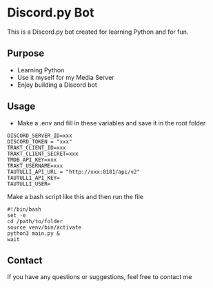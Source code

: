 # Discord.py Bot

This is a Discord.py bot created for learning Python and for fun.

## Purpose

- Learning Python
- Use it myself for my Media Server
- Enjoy building a Discord bot

## Usage

- Make a .env and fill in these variables and save it in the root folder

```
DISCORD_SERVER_ID=xxx
DISCORD_TOKEN = "xxx"
TRAKT_CLIENT_ID=xxx
TRAKT_CLIENT_SECRET=xxx
TMDB_API_KEY=xxx
TRAKT_USERNAME=xxx
TAUTULLI_API_URL = "http://xxx:8181/api/v2"
TAUTULLI_API_KEY=
TAUTULLI_USER=
```

Make a bash script like this and then run the file

```
#!/bin/bash
set -e
cd /path/to/folder
source venv/bin/activate
python3 main.py & 
wait
```

## Contact

If you have any questions or suggestions, feel free to contact me
